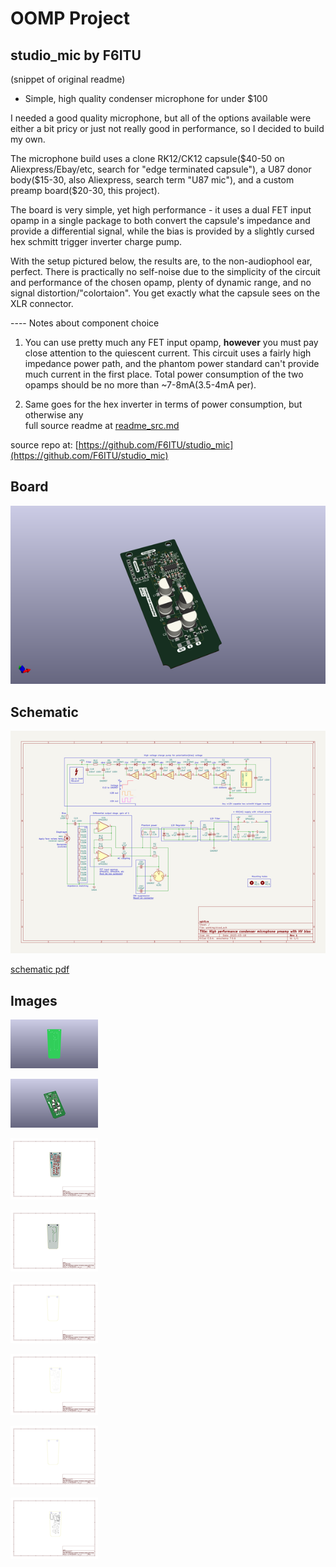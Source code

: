 # OOMP Project  
## studio_mic  by F6ITU  
  
(snippet of original readme)  
  
- Simple, high quality condenser microphone for under $100  
  
I needed a good quality microphone, but all of the options available were either a bit pricy or just not really good in performance, so I decided to build my own.  
  
The microphone build uses a clone RK12/CK12 capsule($40-50 on Aliexpress/Ebay/etc, search for "edge terminated capsule"), a U87 donor body($15-30, also Aliexpress, search term "U87 mic"), and a custom preamp board($20-30, this project).  
  
The board is very simple, yet high performance - it uses a dual FET input opamp in a single package to both convert the capsule's impedance and provide a differential signal, while the bias is provided by a slightly cursed hex schmitt trigger inverter charge pump.  
  
With the setup pictured below, the results are, to the non-audiophool ear, perfect. There is practically no self-noise due to the simplicity of the circuit and performance of the chosen opamp, plenty of dynamic range, and no signal distortion/"colortaion". You get exactly what the capsule sees on the XLR connector.  
  
---- Notes about component choice  
  1. You can use pretty much any FET input opamp, **however** you must pay close attention to the quiescent current. This circuit uses a fairly high impedance power path, and the phantom power standard can't provide much current in the first place. Total power consumption of the two opamps should be no more than ~7-8mA(3.5-4mA per).  
  
  2. Same goes for the hex inverter in terms of power consumption, but otherwise any  
  full source readme at [readme_src.md](readme_src.md)  
  
source repo at: [https://github.com/F6ITU/studio_mic](https://github.com/F6ITU/studio_mic)  
## Board  
  
[![working_3d.png](working_3d_600.png)](working_3d.png)  
## Schematic  
  
[![working_schematic.png](working_schematic_600.png)](working_schematic.png)  
  
[schematic pdf](working_schematic.pdf)  
## Images  
  
[![working_3D_bottom.png](working_3D_bottom_140.png)](working_3D_bottom.png)  
  
[![working_3D_top.png](working_3D_top_140.png)](working_3D_top.png)  
  
[![working_assembly_page_01.png](working_assembly_page_01_140.png)](working_assembly_page_01.png)  
  
[![working_assembly_page_02.png](working_assembly_page_02_140.png)](working_assembly_page_02.png)  
  
[![working_assembly_page_03.png](working_assembly_page_03_140.png)](working_assembly_page_03.png)  
  
[![working_assembly_page_04.png](working_assembly_page_04_140.png)](working_assembly_page_04.png)  
  
[![working_assembly_page_05.png](working_assembly_page_05_140.png)](working_assembly_page_05.png)  
  
[![working_assembly_page_06.png](working_assembly_page_06_140.png)](working_assembly_page_06.png)  
